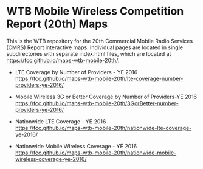 # WTB Mobile Wireless Competition Report (20th) Maps

This is the WTB repository for the 20th Commercial Mobile Radio Services (CMRS) Report interactive maps.  Individual pages are located in single subdirectories with separate index.html files, which are located at https://fcc.github.io/maps-wtb-mobile-20th/.

* LTE Coverage by Number of Providers - YE 2016<br>
https://fcc.github.io/maps-wtb-mobile-20th/lte-coverage-number-providers-ye-2016/

* Mobile Wireless 3G or Better Coverage by Number of Providers-YE 2016<br>
https://fcc.github.io/maps-wtb-mobile-20th/3GorBetter-number-providers-ye-2016/

* Nationwide LTE Coverage - YE 2016<br>
https://fcc.github.io/maps-wtb-mobile-20th/nationwide-lte-coverage-ye-2016/

* Nationwide Mobile Wireless Coverage - YE 2016<br>
https://fcc.github.io/maps-wtb-mobile-20th/nationwide-mobile-wireless-coverage-ye-2016/

